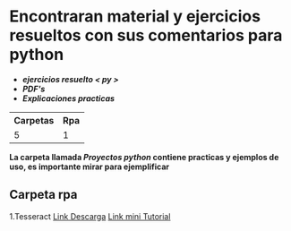 [tesseractDescarga]:https://github.com/UB-Mannheim/tesseract/wiki
[tesseractTutorial]: https://www.youtube.com/watch?v=o8nAH94Xnyo&list=PL26CyAkYv7GAP7hDDv3VEB7zw2XZKEzCD&index=2


<h1>Encontraran material y ejercicios resueltos con sus comentarios para python</h6>


<ul>
<li> <strong><em>ejercicios resuelto &lt py ></em></strong></li>
<li> <strong><em>PDF's</em></strong></li>
<li> <strong><em>Explicaciones practicas</em></strong></li>
</ul>

<table>
<tr>
<th>Carpetas</th>
<th>Rpa</th>
</tr>
<tr>
<td>5</td>
<td>1</td>
</tr>
</table>

<p><strong>La carpeta llamada <em>Proyectos python</em> contiene practicas y ejemplos de uso, es importante mirar para ejemplificar</strong></p>

<h2>Carpeta rpa</h2>


1.Tesseract [Link Descarga][tesseractDescarga] [Link mini Tutorial][tesseractTutorial] 
